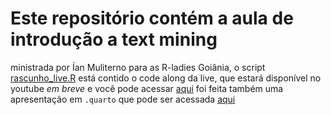 # Este repositório contém a aula de introdução a text mining

ministrada por Ían Muliterno para as R-ladies Goiânia, o script [rascunho_live.R](https://IannM107.github.io/rladies_gyn_textmining/docs/rascunho_live.R) está contido o code along da live, que estará disponível no youtube *em breve* e você pode acessar [aqui]()
foi feita também uma apresentação em `.quarto` que pode ser acessada [aqui](https://IannM107.github.io/rladies_gyn_textmining/docs/apresentacao.html)